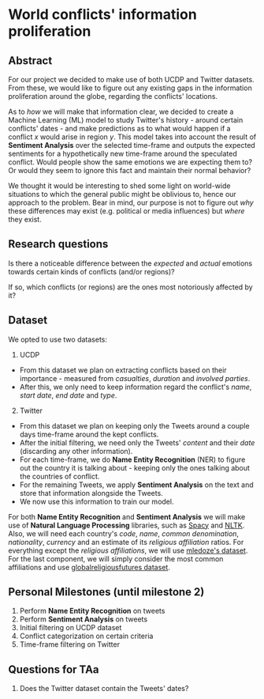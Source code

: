 # World conflicts' information proliferation

## Abstract

For our project we decided to make use of both UCDP and Twitter datasets. From these, we would like to figure out any existing gaps in the information proliferation around the globe, regarding the conflicts' locations.

As to *how* we will make that information clear, we decided to create a Machine Learning (ML) model to study Twitter's history - around certain conflicts' dates - and make predictions as to what would happen if a conflict *x* would arise in region *y*. This model takes into account the result of **Sentiment Analysis** over the selected time-frame and outputs the expected sentiments for a hypothetically new time-frame around the speculated conflict. Would people show the same emotions we are expecting them to? Or would they seem to ignore this fact and maintain their normal behavior?

We thought it would be interesting to shed some light on world-wide situations to which the general public might be oblivious to, hence our approach to the problem. Bear in mind, our purpose is not to figure out *why* these differences may exist (e.g. political or media influences) but *where* they exist.

## Research questions

Is there a noticeable difference between the *expected* and *actual* emotions towards certain kinds of conflicts (and/or regions)?

If so, which conflicts (or regions) are the ones most notoriously affected by it?

## Dataset

We opted to use two datasets:

1. UCDP

  * From this dataset we plan on extracting conflicts based on their importance - measured from *casualties*, *duration* and *involved parties*.
  * After this, we only need to keep information regard the conflict's *name*, *start date*, *end date* and *type*.

2. Twitter

  * From this dataset we plan on keeping only the Tweets around a couple days time-frame around the kept conflicts.
  * After the initial filtering, we need only the Tweets' *content* and their *date* (discarding any other information).
  * For each time-frame, we do **Name Entity Recognition** (NER) to figure out the country it is talking about - keeping only the ones talking about the countries of conflict.
  * For the remaining Tweets, we apply **Sentiment Analysis** on the text and store that information alongside the Tweets.
  * We now use this information to train our model.

For both **Name Entity Recognition** and **Sentiment Analysis** we will make use of **Natural Language Processing** libraries, such as [Spacy](https://spacy.io/) and [NLTK](http://www.nltk.org/). Also, we will need each country's *code*, *name*, *common denomination*, *nationality*, *currency* and an estimate of its *religious affiliation* ratios. For everything except the *religious affiliations*, we will use [mledoze's dataset](https://mledoze.github.io/countries/). For the last component, we will simply consider the most common affiliations and use [globalreligiousfutures dataset](http://globalreligiousfutures.org/explorer#/?subtopic=15&chartType=map&year=2010&data_type=number&religious_affiliation=55&destination=to&countries=Worldwide&age_group=all&gender=all&pdfMode=false).

## Personal Milestones (until milestone 2)

1. Perform **Name Entity Recognition** on tweets
2. Perform **Sentiment Analysis** on tweets
3. Initial filtering on UCDP dataset
4. Conflict categorization on certain criteria
5. Time-frame filtering on Twitter

## Questions for TAa

1. Does the Twitter dataset contain the Tweets' dates?
